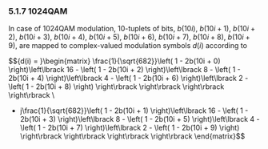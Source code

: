 ### 5.1.7 1024QAM

In case of 1024QAM modulation, 10-tuplets of bits,
$b(10i),\ b(10i + 1),\ b(10i + 2),\ b(10i + 3),\ b(10i + 4),\ b(10i + 5),\ b(10i + 6),\ b(10i + 7),\ b(10i + 8),\ b(10i + 9)$,
are mapped to complex-valued modulation symbols $d(i)$ according to

$${d(i) = 
}\begin{matrix}
\frac{1}{\sqrt{682}}\left( 1 - 2b(10i + 0) \right)\left\lbrack 16 - \left( 1 - 2b(10i + 2) \right)\left\lbrack 8 - \left( 1 - 2b(10i + 4) \right)\left\lbrack 4 - \left( 1 - 2b(10i + 6) \right)\left\lbrack 2 - \left( 1 - 2b(10i + 8) \right) \right\rbrack \right\rbrack \right\rbrack \right\rbrack \\
 + j\frac{1}{\sqrt{682}}\left( 1 - 2b(10i + 1) \right)\left\lbrack 16 - \left( 1 - 2b(10i + 3) \right)\left\lbrack 8 - \left( 1 - 2b(10i + 5) \right)\left\lbrack 4 - \left( 1 - 2b(10i + 7) \right)\left\lbrack 2 - \left( 1 - 2b(10i + 9) \right) \right\rbrack \right\rbrack \right\rbrack \right\rbrack
\end{matrix}$$